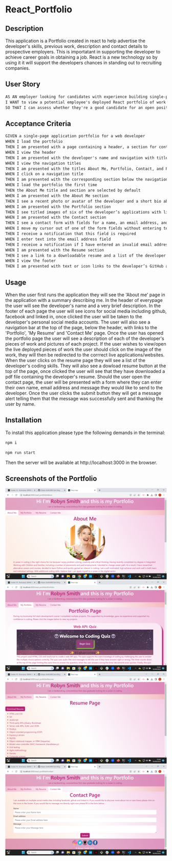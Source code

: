 # React_Portfolio

## Description
This application is a Portfolio created in react to help advertise the developer's skills, previous work, description and contact details to prospective employers. This is importatant in supporting the developer to achieve career goals in obtaining a job. React is a new technology so by using it it will support the developers chances in standing out to recruiting companies.

## User Story

```md
AS AN employer looking for candidates with experience building single-page applications
I WANT to view a potential employee's deployed React portfolio of work samples
SO THAT I can assess whether they're a good candidate for an open position
```

## Acceptance Criteria

```md
GIVEN a single-page application portfolio for a web developer
WHEN I load the portfolio
THEN I am presented with a page containing a header, a section for content, and a footer
WHEN I view the header
THEN I am presented with the developer's name and navigation with titles corresponding to different sections of the portfolio
WHEN I view the navigation titles
THEN I am presented with the titles About Me, Portfolio, Contact, and Resume, and the title corresponding to the current section is highlighted
WHEN I click on a navigation title
THEN I am presented with the corresponding section below the navigation without the page reloading and that title is highlighted
WHEN I load the portfolio the first time
THEN the About Me title and section are selected by default
WHEN I am presented with the About Me section
THEN I see a recent photo or avatar of the developer and a short bio about them
WHEN I am presented with the Portfolio section
THEN I see titled images of six of the developer’s applications with links to both the deployed applications and the corresponding GitHub repositories
WHEN I am presented with the Contact section
THEN I see a contact form with fields for a name, an email address, and a message
WHEN I move my cursor out of one of the form fields without entering text
THEN I receive a notification that this field is required
WHEN I enter text into the email address field
THEN I receive a notification if I have entered an invalid email address
WHEN I am presented with the Resume section
THEN I see a link to a downloadable resume and a list of the developer’s proficiencies
WHEN I view the footer
THEN I am presented with text or icon links to the developer’s GitHub and LinkedIn profiles, and their profile on a third platform (Stack Overflow, Twitter)
```

## Usage
When the user first runs the application they will see the 'About me' page in the application with a summary describing me. In the header of everypage the user will see the developer's name and a very brief description. In the footer of each page the user will see icons for social media including github, facebook and linked in, once clicked the user will be taken to the developer's personal social media accounts. The user will also see a navigation bar at the top of the page, below the header, with links to the 'Portfolio', 'My Resume' and 'Contact Me' page. Once the user has opened the portfolio page the user will see a description of each of the developer's pieces of work and pictures of each project. If the user wishes to view/open the live deployed pieces of work the user should click on the image of the work, they will then be redirected to the corrrect live applications/websites. When the user clicks on the resume page they will see a list of the developer's coding skills. They will also see a dowload resume button at the top of the page, once clicked the user will see that they have downloaded a pdf file containing the developer's resume. Should the user open the contact page, the user will be presented with a form where they can enter their own name, email address and message they would like to send to the developer. Once the user clicks the submit button they will get a message alert telling them that the message was successfully sent and thanking the user by name.

## Installation
To install this application please type the following demands in the terminal:
```md
npm i
```
```md
npm run start
```
Then the server will be available at http://localhost:3000 in the browser.

## Screenshots of the Portfolio
![A screenshot of the about page](/src/assets/about.png)
![A screenshot of the portfolio page](/src/assets/portfolio.png)
![A screenshot of the resume page](/src/assets/resume.png)
![A screenshot of the contact page](/src/assets/contact.png)